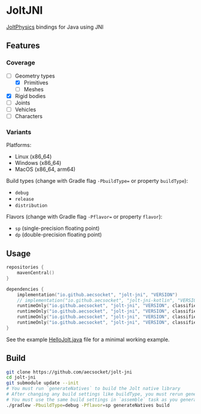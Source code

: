 JoltJNI
===

[JoltPhysics](https://github.com/jrouwe/JoltPhysics) bindings for Java using JNI

## Features

### Coverage

- [ ] Geometry types
  - [x] Primitives
  - [ ] Meshes
- [x] Rigid bodies
- [ ] Joints
- [ ] Vehicles
- [ ] Characters

### Variants

Platforms:
- Linux (x86_64)
- Windows (x86_64)
- MacOS (x86_64, arm64)

Build types (change with Gradle flag `-PbuildType=` or property `buildType`):
- `debug`
- `release`
- `distribution`

Flavors (change with Gradle flag `-Pflavor=` or property `flavor`):
- `sp` (single-precision floating point)
- `dp` (double-precision floating point)

## Usage

```kotlin
repositories {
    mavenCentral()
}

dependencies {
    implementation("io.github.aecsocket", "jolt-jni", "VERSION")
    // implementation("io.github.aecsocket", "jolt-jni-kotlin", "VERSION")
    runtimeOnly("io.github.aecsocket", "jolt-jni", "VERSION", classifier = "natives-linux")
    runtimeOnly("io.github.aecsocket", "jolt-jni", "VERSION", classifier = "natives-windows")
    runtimeOnly("io.github.aecsocket", "jolt-jni", "VERSION", classifier = "natives-macos")
    runtimeOnly("io.github.aecsocket", "jolt-jni", "VERSION", classifier = "natives-macos-arm64")
}
```

See the example [HelloJolt.java](src/test/java/jolt/HelloJolt.java) file for a minimal working example.

## Build

```sh
git clone https://github.com/aecsocket/jolt-jni
cd jolt-jni
git submodule update --init
# You must run `generateNatives` to build the Jolt native library
# After changing any build settings like buildType, you must rerun generateNatives
# You must use the same build settings in `assemble` task as you generated the natives with
./gradlew -PbuildType=debug -Pflavor=sp generateNatives build
```

